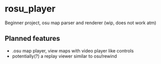 # rosu_player
Beginner project, osu map parser and renderer (wip, does not work atm)

## Planned features
- .osu map player, view maps with video player like controls
- potentially(?) a replay viewer similar to osu!rewind